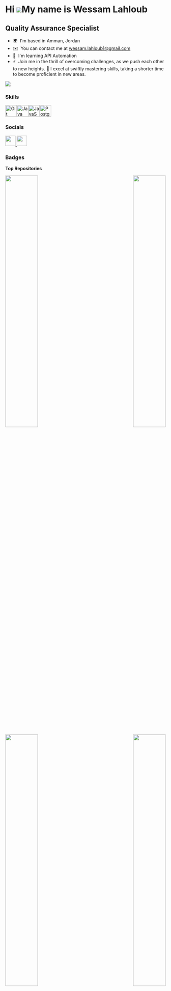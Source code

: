 Hi ![](https://user-images.githubusercontent.com/18350557/176309783-0785949b-9127-417c-8b55-ab5a4333674e.gif)My name is Wessam Lahloub
======================================================================================================================================

Quality Assurance Specialist
----------------------------

* 🌍  I'm based in Amman, Jordan
* ✉️  You can contact me at [wessam.lahloub1@gmail.com](mailto:wessam.lahloub1@gmail.com)
* 🧠  I'm learning API Automation
* ⚡  Join me in the thrill of overcoming challenges, as we push each other to new heights.
🚀 I excel at swiftly mastering skills, taking a shorter time to become proficient in new areas.


<a href="https://www.github.com/WessamLahloub" target="_blank" rel="noreferrer"><img
src="https://img.shields.io/github/followers/WessamLahloub?logo=github&style=for-the-badge&color=0891b2&labelColor=1c1917" /></a>

### Skills


<p align="left">
<a href="https://git-scm.com/" target="_blank" rel="noreferrer"><img src="https://raw.githubusercontent.com/danielcranney/readme-generator/main/public/icons/skills/git-colored.svg" width="36" height="36" alt="Git" /></a><a href="https://www.oracle.com/java/" target="_blank" rel="noreferrer"><img src="https://raw.githubusercontent.com/danielcranney/readme-generator/main/public/icons/skills/java-colored.svg" width="36" height="36" alt="Java" /></a><a href="https://developer.mozilla.org/en-US/docs/Web/JavaScript" target="_blank" rel="noreferrer"><img src="https://raw.githubusercontent.com/danielcranney/readme-generator/main/public/icons/skills/javascript-colored.svg" width="36" height="36" alt="JavaScript" /></a><a href="https://www.postgresql.org/" target="_blank" rel="noreferrer"><img src="https://raw.githubusercontent.com/danielcranney/readme-generator/main/public/icons/skills/postgresql-colored.svg" width="36" height="36" alt="PostgreSQL" /></a>
</p>


### Socials

<p align="left"> <a href="https://www.github.com/WessamLahloub" target="_blank" rel="noreferrer"> <picture> <source media="(prefers-color-scheme: dark)" srcset="https://raw.githubusercontent.com/danielcranney/readme-generator/main/public/icons/socials/github-dark.svg" /> <source media="(prefers-color-scheme: light)" srcset="https://raw.githubusercontent.com/danielcranney/readme-generator/main/public/icons/socials/github.svg" /> <img src="https://raw.githubusercontent.com/danielcranney/readme-generator/main/public/icons/socials/github.svg" width="32" height="32" /> </picture> </a> <a href="https://www.linkedin.com/in/wessam-lahloub-9b437a216/" target="_blank" rel="noreferrer"> <picture> <source media="(prefers-color-scheme: dark)" srcset="https://raw.githubusercontent.com/danielcranney/readme-generator/main/public/icons/socials/linkedin-dark.svg" /> <source media="(prefers-color-scheme: light)" srcset="https://raw.githubusercontent.com/danielcranney/readme-generator/main/public/icons/socials/linkedin.svg" /> <img src="https://raw.githubusercontent.com/danielcranney/readme-generator/main/public/icons/socials/linkedin.svg" width="32" height="32" /> </picture> </a></p>

### Badges

<b>Top Repositories</b>

<div width="100%" align="center"><a href="https://github.com/WessamLahloub/Bayt_technical_assessment" align="left"><img align="left" width="45%" src="https://github-readme-stats.vercel.app/api/pin/?username=WessamLahloub&repo=Bayt_technical_assessment&title_color=0891b2&text_color=ffffff&icon_color=0891b2&bg_color=1c1917&hide_border=true&locale=en" /></a><a href="https://github.com/WessamLahloub/SmartBuy_Functional_Testing" align="right"><img align="right" width="45%" src="https://github-readme-stats.vercel.app/api/pin/?username=WessamLahloub&repo=SmartBuy_Functional_Testing&title_color=0891b2&text_color=ffffff&icon_color=0891b2&bg_color=1c1917&hide_border=true&locale=en" /></a></div><br /><br /><br /><br /><br /><br /><br />

<br /><br /><br /><br /><br />

<div width="100%" align="center"><a href="https://github.com/WessamLahloub/STLC_Documents_Practice" align="left"><img align="left" width="45%" src="https://github-readme-stats.vercel.app/api/pin/?username=WessamLahloub&repo=STLC_Documents_Practice&title_color=0891b2&text_color=ffffff&icon_color=0891b2&bg_color=1c1917&hide_border=true&locale=en" /></a><a href="https://github.com/WessamLahloub/Rotation-Major-Feature-Documents" align="right"><img align="right" width="45%" src="https://github-readme-stats.vercel.app/api/pin/?username=WessamLahloub&repo=Rotation-Major-Feature-Documents&title_color=0891b2&text_color=ffffff&icon_color=0891b2&bg_color=1c1917&hide_border=true&locale=en" /></a></div>
